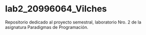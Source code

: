 # lab2_20996064_Vilches
Repositorio dedicado al proyecto semestral, laboratorio Nro. 2 de la asignatura Paradigmas de Programación.
